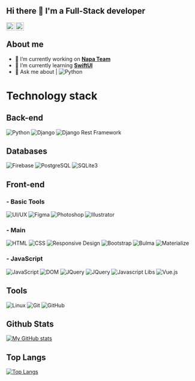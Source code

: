 ## Hi there 👋 I'm a Full-Stack developer

<!-- <a href="https://instagram.com/j.torajonov">
  <img align="left" alt="YouTube" width="22px" src="https://raw.githubusercontent.com/peterthehan/peterthehan/master/assets/instagram.svg" />
</a> -->
<a href="https://t.me/Developer_03">
  <img align="left" alt="Telegram" width="22px" src="https://camo.githubusercontent.com/5c1975da7d9ab735ceb71c57b6c7e48ff3e08ca4/68747470733a2f2f6564656e742e6769746875622e696f2f537570657254696e7949636f6e732f696d616765732f7376672f74656c656772616d2e737667">
</a>

<!-- <a href="https://facebook.com/Rashidov21">
  <img align="left" alt="Facebook" width="22px" src="https://raw.githubusercontent.com/peterthehan/peterthehan/master/assets/facebook.svg" />
</a> -->
<a href="https://www.linkedin.com/in/">
  <img align="left" alt="LinkedIN" width="22px" src="https://raw.githubusercontent.com/peterthehan/peterthehan/master/assets/linkedin.svg" />
</a>

</br>

## About me

- 🔭 I’m currently working on **[Napa Team](https://ba.uz)**
- 🌱 I’m currently learning **[SwiftUI](https://vuejs.org)**
- 💬 Ask me about  | ![Python](https://img.shields.io/badge/Python-3.7-informational)
<!-- - 📫 How to reach me: ...
- 😄 Pronouns: ...
- ⚡ Fun fact: ... -->

# Technology stack

## **Back-end**
![Python](https://img.shields.io/badge/-Python-black?style=flat-square&logo=Python)
![Django](https://img.shields.io/badge/-Django-0aad48?style=flat-square&logo=Django)
![Django Rest Framework](https://img.shields.io/badge/DRF-red?style=flat-square&logo=Django)

## **Databases**

![Firebase](https://img.shields.io/badge/firebase-db-orange)
![PostgreSQL](https://img.shields.io/badge/PostgreSQL-db-blue)
![SQLite3](https://img.shields.io/badge/SQLite-3-orange)


## **Front-end**
### - **Basic Tools**
![UI/UX](https://img.shields.io/badge/UI%2FUX-Design-orange)
![Figma](https://img.shields.io/badge/Figma-Design-red)
![Photoshop](https://img.shields.io/badge/Adobe-Photoshop-yellow)
![Illustrator](https://img.shields.io/badge/Adobe-Illustrator-orange)
### - **Main**
![HTML](https://img.shields.io/badge/HTML-5-informational)
![CSS](https://img.shields.io/badge/CSS-3-informational)
![Responsive Design](https://img.shields.io/badge/Responsive-Design-orange)
![Bootstrap](https://img.shields.io/badge/Bootstrap-5-orange)
![Bulma](https://img.shields.io/badge/Bulma-CSS-brightgreen)
![Materialize](https://img.shields.io/badge/Materialize-CSS-green)
### - **JavaScript**
![JavaScript](https://img.shields.io/badge/-JavaScript-%23F7DF1C?style=flat-square&logo=javascript&logoColor=000000&labelColor=%23F7DF1C&color=%23FFCE5A)
![DOM](https://img.shields.io/badge/DOM-Manipulation-yellow)
![JQuery](https://img.shields.io/badge/Jquery-Lib-red)
![JQuery](https://img.shields.io/badge/Jquery-Lib-orange)
![Javascript Libs](https://img.shields.io/badge/Javascript-Libs-yellow)
![Vue.js](https://img.shields.io/badge/-Vue.js-%232c3e50?style=flat-square&logo=vue-dot-js)


## **Tools**
![Linux](https://img.shields.io/badge/Linux-black?style=flat-square&logo=linux)
![Git](https://img.shields.io/badge/-Git-black?style=flat-square&logo=git)
![GitHub](https://img.shields.io/badge/-GitHub-181717?style=flat-square&logo=github)

## **Github Stats**
[![My GitHub stats](https://github-readme-stats.vercel.app/api?username=Torajonov&hide=contribs,prs&show_icons=true&theme=highcontrast)](https://github.com/Torajonov/github-readme-stats)

## **Top Langs**
[![Top Langs](https://github-readme-stats.vercel.app/api/top-langs/?username=Torajonov&layout=compact&theme=highcontrast)](https://github.com/Torajonov/github-readme-stats)
